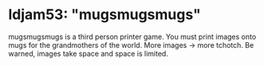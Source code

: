 # ldjam53: "mugsmugsmugs"

mugsmugsmugs is a third person printer game.
You must print images onto mugs for the grandmothers of the world.
More images -> more tchotch. Be warned, images take space and space is limited.
